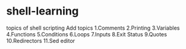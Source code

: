 # shell-learning
topics of shell scripting
Add topics
1.Comments
2.Printing
3.Variables
4.Functions
5.Conditions
6.Loops
7.Inputs
8.Exit Status
9.Quotes
10.Redirectors
11.Sed editor 
